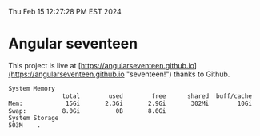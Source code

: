 Thu Feb 15 12:27:28 PM EST 2024

# Angular seventeen


This project is live at [https://angularseventeen.github.io](https://angularseventeen.github.io "seventeen!") thanks to Github.

```bash
System Memory
               total        used        free      shared  buff/cache   available
Mem:            15Gi       2.3Gi       2.9Gi       302Mi        10Gi        13Gi
Swap:          8.0Gi          0B       8.0Gi
System Storage
503M	.
```
